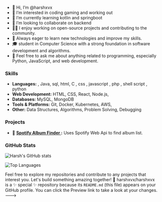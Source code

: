 - 👋 Hi, I’m @harshxvx
- 👀 I’m interested in coding gaming and working out
- 🌱 I’m currently learning kotlin and springboot
- 💞️ I’m looking to collaborate on backend 
- 👨‍💻 I enjoy working on open-source projects and contributing to the community.
- 🌱 Always eager to learn new technologies and improve my skills.
- 🎓 student in Computer Science with a strong foundation in software development and algorithms.
- 💬 Feel free to ask me about anything related to programming, especially Python, JavaScript, and web development.

### Skills

- **Languages:** , Java, sql, html, C , css , javascript , php , shell script , python
- **Web Development:** HTML, CSS, React, Node.js, 
- **Databases:** MySQL,  MongoDB
- **Tools & Platforms:** Git, Docker, Kubernetes, AWS, 
- **Other:** Data Structures, Algorithms, Problem Solving, Debugging

### Projects

- 🚀 **[Spotify Album Finder ](https://github.com/harshxvx/spotifyApi):** Uses Spotify Web Api to find album list.



### GitHub Stats

![Harsh's GitHub stats](https://github-readme-stats.vercel.app/api?username=harshxvx&show_icons=true&theme=radical)

![Top Languages](https://github-readme-stats.vercel.app/api/top-langs/?username=harshxvx&layout=compact&theme=radical)

Feel free to explore my repositories and contribute to any projects that interest you. Let's build something amazing together! 🚀
harshxvx/harshxvx is a ✨ special ✨ repository because its `README.md` (this file) appears on your GitHub profile.
You can click the Preview link to take a look at your changes.
--->
